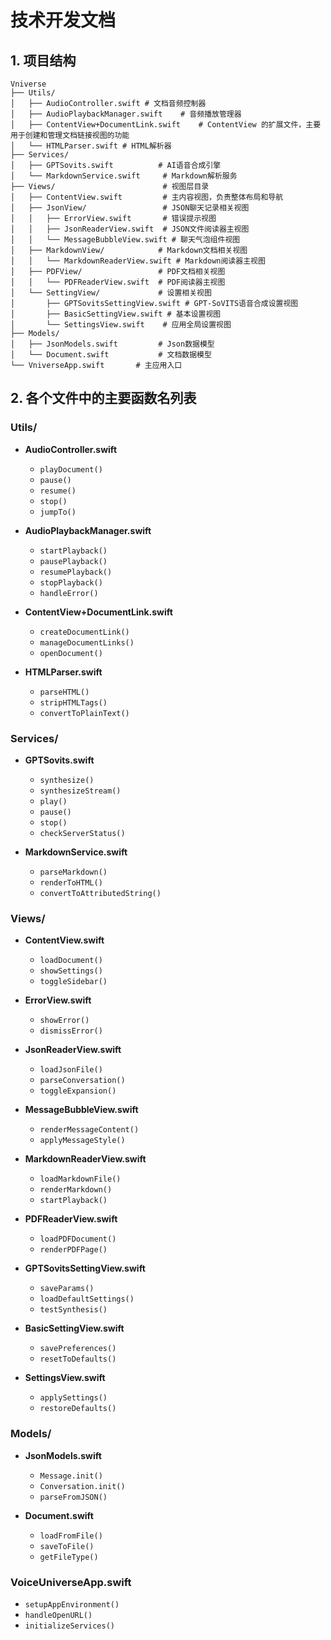 # 技术开发文档

## 1. 项目结构
```
Vniverse
├── Utils/
│   ├── AudioController.swift # 文档音频控制器
│   ├── AudioPlaybackManager.swift    # 音频播放管理器
│   ├── ContentView+DocumentLink.swift    # ContentView 的扩展文件，主要用于创建和管理文档链接视图的功能
│   └── HTMLParser.swift # HTML解析器
├── Services/
│   ├── GPTSovits.swift          # AI语音合成引擎
│   └── MarkdownService.swift     # Markdown解析服务
├── Views/                        # 视图层目录
│   ├── ContentView.swift         # 主内容视图，负责整体布局和导航
│   ├── JsonView/                 # JSON聊天记录相关视图
│   │   ├── ErrorView.swift       # 错误提示视图
│   │   ├── JsonReaderView.swift  # JSON文件阅读器主视图
│   │   └── MessageBubbleView.swift # 聊天气泡组件视图
│   ├── MarkdownView/            # Markdown文档相关视图
│   │   └── MarkdownReaderView.swift # Markdown阅读器主视图
│   ├── PDFView/                 # PDF文档相关视图
│   │   └── PDFReaderView.swift  # PDF阅读器主视图
│   └── SettingView/             # 设置相关视图
│       ├── GPTSovitsSettingView.swift # GPT-SoVITS语音合成设置视图
│       ├── BasicSettingView.swift # 基本设置视图
│       └── SettingsView.swift    # 应用全局设置视图
├── Models/
│   ├── JsonModels.swift         # Json数据模型
│   └── Document.swift           # 文档数据模型
└── VniverseApp.swift       # 主应用入口
```

## 2. 各个文件中的主要函数名列表

### Utils/
- **AudioController.swift**
  - `playDocument()`
  - `pause()`
  - `resume()`
  - `stop()`
  - `jumpTo()`

- **AudioPlaybackManager.swift**
  - `startPlayback()`
  - `pausePlayback()`
  - `resumePlayback()`
  - `stopPlayback()`
  - `handleError()`

- **ContentView+DocumentLink.swift**
  - `createDocumentLink()`
  - `manageDocumentLinks()`
  - `openDocument()`

- **HTMLParser.swift**
  - `parseHTML()`
  - `stripHTMLTags()`
  - `convertToPlainText()`

### Services/
- **GPTSovits.swift**
  - `synthesize()`
  - `synthesizeStream()`
  - `play()`
  - `pause()`
  - `stop()`
  - `checkServerStatus()`

- **MarkdownService.swift**
  - `parseMarkdown()`
  - `renderToHTML()`
  - `convertToAttributedString()`

### Views/
- **ContentView.swift**
  - `loadDocument()`
  - `showSettings()`
  - `toggleSidebar()`

- **ErrorView.swift**
  - `showError()`
  - `dismissError()`

- **JsonReaderView.swift**
  - `loadJsonFile()`
  - `parseConversation()`
  - `toggleExpansion()`

- **MessageBubbleView.swift**
  - `renderMessageContent()`
  - `applyMessageStyle()`

- **MarkdownReaderView.swift**
  - `loadMarkdownFile()`
  - `renderMarkdown()`
  - `startPlayback()`

- **PDFReaderView.swift**
  - `loadPDFDocument()`
  - `renderPDFPage()`

- **GPTSovitsSettingView.swift**
  - `saveParams()`
  - `loadDefaultSettings()`
  - `testSynthesis()`

- **BasicSettingView.swift**
  - `savePreferences()`
  - `resetToDefaults()`

- **SettingsView.swift**
  - `applySettings()`
  - `restoreDefaults()`

### Models/
- **JsonModels.swift**
  - `Message.init()`
  - `Conversation.init()`
  - `parseFromJSON()`

- **Document.swift**
  - `loadFromFile()`
  - `saveToFile()`
  - `getFileType()`

### VoiceUniverseApp.swift
- `setupAppEnvironment()`
- `handleOpenURL()`
- `initializeServices()`

